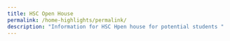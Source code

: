 ```yaml
---
title: HSC Open House
permalink: /home-highlights/permalink/
description: "Information for HSC Hpen house for potential students "
---
```

